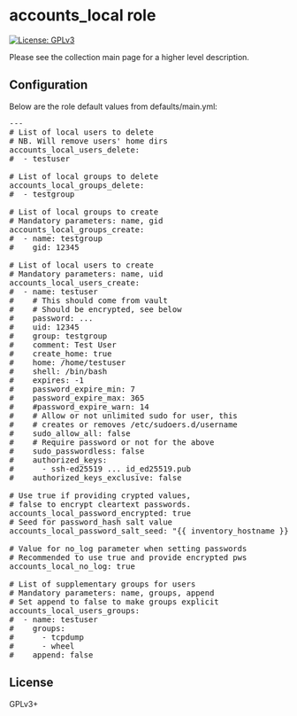 # accounts_local role

[![License: GPLv3](https://img.shields.io/badge/license-GPLv3-brightgreen.svg)](https://www.gnu.org/licenses/gpl-3.0)

Please see the collection main page for a higher level description.

## Configuration

Below are the role default values from defaults/main.yml:

<pre>
---
# List of local users to delete
# NB. Will remove users' home dirs
accounts_local_users_delete:
#  - testuser

# List of local groups to delete
accounts_local_groups_delete:
#  - testgroup

# List of local groups to create
# Mandatory parameters: name, gid
accounts_local_groups_create:
#  - name: testgroup
#    gid: 12345

# List of local users to create
# Mandatory parameters: name, uid
accounts_local_users_create:
#  - name: testuser
#    # This should come from vault
#    # Should be encrypted, see below
#    password: ...
#    uid: 12345
#    group: testgroup
#    comment: Test User
#    create_home: true
#    home: /home/testuser
#    shell: /bin/bash
#    expires: -1
#    password_expire_min: 7
#    password_expire_max: 365
#    #password_expire_warn: 14
#    # Allow or not unlimited sudo for user, this
#    # creates or removes /etc/sudoers.d/username
#    sudo_allow_all: false
#    # Require password or not for the above
#    sudo_passwordless: false
#    authorized_keys:
#      - ssh-ed25519 ... id_ed25519.pub
#    authorized_keys_exclusive: false

# Use true if providing crypted values,
# false to encrypt cleartext passwords.
accounts_local_password_encrypted: true
# Seed for password_hash salt value
accounts_local_password_salt_seed: "{{ inventory_hostname }}"

# Value for no_log parameter when setting passwords
# Recommended to use true and provide encrypted pws
accounts_local_no_log: true

# List of supplementary groups for users
# Mandatory parameters: name, groups, append
# Set append to false to make groups explicit
accounts_local_users_groups:
#  - name: testuser
#    groups:
#      - tcpdump
#      - wheel
#    append: false
</pre>

## License

GPLv3+
